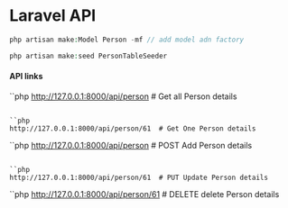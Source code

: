 # Laravel API

```php
php artisan make:Model Person -mf // add model adn factory
```

```php
php artisan make:seed PersonTableSeeder
```

#### API links

``php
http://127.0.0.1:8000/api/person # Get all Person details

```

``php
http://127.0.0.1:8000/api/person/61  # Get One Person details
```

``php
http://127.0.0.1:8000/api/person # POST Add Person details

```

``php
http://127.0.0.1:8000/api/person/61  # PUT Update Person details
```

``php
http://127.0.0.1:8000/api/person/61 # DELETE delete Person details

```

```
